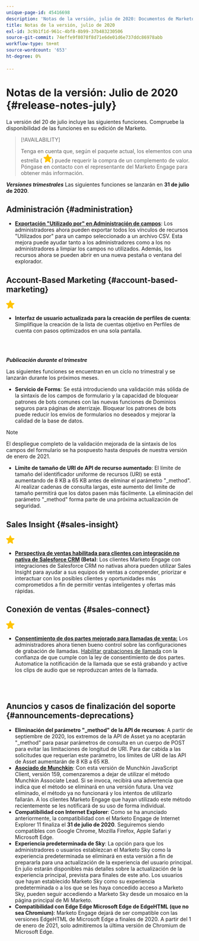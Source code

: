 ```yaml
---
unique-page-id: 45416698
description: 'Notas de la versión, julio de 2020: Documentos de Marketo: Documentación del producto'
title: Notas de la versión, julio de 2020
exl-id: 3c9b1f1d-961c-4bf8-8b99-37b483230506
source-git-commit: 74effe9f8078f8d71e6de01d6e737ddc86978abb
workflow-type: tm+mt
source-wordcount: '653'
ht-degree: 0%

---
```


# Notas de la versión: Julio de 2020 {#release-notes-july}

La versión del 20 de julio incluye las siguientes funciones. Compruebe la disponibilidad de las funciones en su edición de Marketo.

>[!AVAILABILITY]
>
>Tenga en cuenta que, según el paquete actual, los elementos con una estrella ( ![(estrella)](assets/yellow-star.png)) puede requerir la compra de un complemento de valor. Póngase en contacto con el representante del Marketo Engage para obtener más información.

**_Versiones trimestrales_** Las siguientes funciones se lanzarán en **31 de julio de 2020**.

## Administración {#administration}

* **[Exportación &quot;Utilizado por&quot; en Administración de campos](/help/marketo/product-docs/administration/field-management/export-used-by-data-for-a-field.md)**: Los administradores ahora pueden exportar todos los vínculos de recursos &quot;Utilizados por&quot; para un campo seleccionado a un archivo CSV. Esta mejora puede ayudar tanto a los administradores como a los no administradores a limpiar los campos no utilizados. Además, los recursos ahora se pueden abrir en una nueva pestaña o ventana del explorador.

## Account-Based Marketing {#account-based-marketing}

![(estrella)](assets/yellow-star.png)

* **Interfaz de usuario actualizada para la creación de perfiles de cuenta**: Simplifique la creación de la lista de cuentas objetivo en Perfiles de cuenta con pasos optimizados en una sola pantalla.

<br> 

**_Publicación durante el trimestre_**

Las siguientes funciones se encuentran en un ciclo no trimestral y se lanzarán durante los próximos meses.

* **Servicio de Forms**: Se está introduciendo una validación más sólida de la sintaxis de los campos de formulario y la capacidad de bloquear patrones de bots comunes con las nuevas funciones de Dominios seguros para páginas de aterrizaje. Bloquear los patrones de bots puede reducir los envíos de formularios no deseados y mejorar la calidad de la base de datos.

>[!NOTE]
>
>El despliegue completo de la validación mejorada de la sintaxis de los campos del formulario se ha pospuesto hasta después de nuestra versión de enero de 2021.

* **Límite de tamaño de URI de API de recurso aumentado**: El límite de tamaño del identificador uniforme de recursos (URI) se está aumentando de 8 KB a 65 KB antes de eliminar el parámetro &quot;_method&quot;. Al realizar cadenas de consulta largas, este aumento del límite de tamaño permitirá que los datos pasen más fácilmente. La eliminación del parámetro &quot;_method&quot; forma parte de una próxima actualización de seguridad.

## Sales Insight {#sales-insight}

![(estrella)](assets/yellow-star.png)

* **[Perspectiva de ventas habilitada para clientes con integración no nativa de Salesforce CRM](/help/marketo/product-docs/marketo-sales-insight/sales-insight-for-non-native-salesforce-integrations.md) (Beta)**: Los clientes Marketo Engage con integraciones de Salesforce CRM no nativas ahora pueden utilizar Sales Insight para ayudar a sus equipos de ventas a comprender, priorizar e interactuar con los posibles clientes y oportunidades más comprometidos a fin de permitir ventas inteligentes y ofertas más rápidas.

## Conexión de ventas {#sales-connect}

![(estrella)](assets/yellow-star.png)

* **[Consentimiento de dos partes mejorado para llamadas de venta:](/help/marketo/product-docs/marketo-sales-connect/phone/two-party-consent-settings.md)** Los administradores ahora tienen bueno control sobre las configuraciones de grabación de llamadas. [Habilitar grabaciones de llamada](/help/marketo/product-docs/marketo-sales-connect/phone/enable-call-recording.md) con la confianza de que cumple con la ley de consentimiento de dos partes. Automatice la notificación de la llamada que se está grabando y active los clips de audio que se reproduzcan antes de la llamada.

<br> 

## Anuncios y casos de finalización del soporte {#announcements-deprecations}

* **Eliminación del parámetro &quot;_method&quot; de la API de recursos**: A partir de septiembre de 2020, los extremos de la API de Asset ya no aceptarán &quot;_method&quot; para pasar parámetros de consulta en un cuerpo de POST para evitar las limitaciones de longitud de URI. Para dar cabida a las solicitudes que requerían este parámetro, los límites de URI de las API de Asset aumentarán de 8 KB a 65 KB.
* **[Asociado de Munchkin](https://developers.marketo.com/blog/deprecation-of-munchkin-associate-lead-method/)**: Con esta versión de Munchkin JavaScript Client, versión 159, comenzaremos a dejar de utilizar el método Munchkin Associate Lead. Si se invoca, recibirá una advertencia que indica que el método se eliminará en una versión futura. Una vez eliminado, el método ya no funcionará y los intentos de utilizarlo fallarán. A los clientes Marketo Engage que hayan utilizado este método recientemente se les notificará de su uso de forma individual.
* **Compatibilidad con Internet Explorer**: Como se ha anunciado anteriormente, la compatibilidad con el Marketo Engage de Internet Explorer 11 finaliza el **31 de julio de 2020**. Seguiremos siendo compatibles con Google Chrome, Mozilla Firefox, Apple Safari y Microsoft Edge.
* **Experiencia predeterminada de Sky**: La opción para que los administradores o usuarios establezcan el Marketo Sky como la experiencia predeterminada se eliminará en esta versión a fin de prepararla para una actualización de la experiencia del usuario principal. En julio estarán disponibles más detalles sobre la actualización de la experiencia principal, prevista para finales de este año. Los usuarios que hayan establecido Marketo Sky como su experiencia predeterminada o a los que se les haya concedido acceso a Marketo Sky, pueden seguir accediendo a Marketo Sky desde un mosaico en la página principal de Mi Marketo.
* **Compatibilidad con Edge Edge Microsoft Edge de EdgeHTML (que no sea Chromium)**: Marketo Engage dejará de ser compatible con las versiones EdgeHTML de Microsoft Edge a finales de 2020. A partir del 1 de enero de 2021, solo admitiremos la última versión de Chromium de Microsoft Edge.

